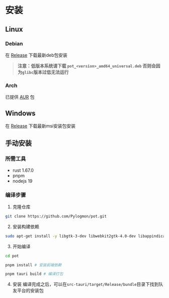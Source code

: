 # 安装
## Linux
### Debian
在 [Release](https://github.com/Pylogmon/pot/releases) 下载最新deb包安装

> **注意：低版本系统请下载 `pot_<version>_amd64_universal.deb` 否则会因为`glibc`版本过低无法运行**

### Arch
已提供 [AUR](https://aur.archlinux.org/packages?O=0&K=pot-translation) 包

## Windows
在 [Release](https://github.com/Pylogmon/pot/releases) 下载最新msi安装包安装
## 手动安装

### 所需工具
- rust 1.67.0
- pnpm
- nodejs 19
### 编译步骤

1. 克隆仓库
```bash
git clone https://github.com/Pylogmon/pot.git
```

2. 安装构建依赖
```bash
sudo apt-get install -y libgtk-3-dev libwebkit2gtk-4.0-dev libappindicator3-dev librsvg2-dev patchelf
```

3. 开始编译
```bash
cd pot

pnpm install # 安装前端依赖

pnpm tauri build # 编译打包
```
4. 安装
编译完成之后，可以在`src-tauri/target/Release/bundle`目录下找到队友平台的安装包